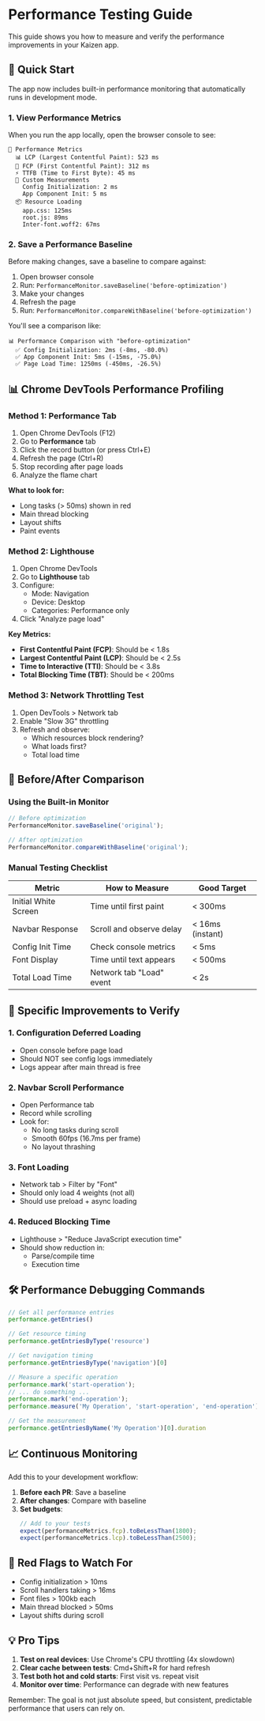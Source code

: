 # Performance Testing Guide

This guide shows you how to measure and verify the performance improvements in your Kaizen app.

## 🚀 Quick Start

The app now includes built-in performance monitoring that automatically runs in development mode.

### 1. View Performance Metrics

When you run the app locally, open the browser console to see:

```
🚀 Performance Metrics
  📊 LCP (Largest Contentful Paint): 523 ms
  🎨 FCP (First Contentful Paint): 312 ms
  ⚡ TTFB (Time to First Byte): 45 ms
  📏 Custom Measurements
    Config Initialization: 2 ms
    App Component Init: 5 ms
  📦 Resource Loading
    app.css: 125ms
    root.js: 89ms
    Inter-font.woff2: 67ms
```

### 2. Save a Performance Baseline

Before making changes, save a baseline to compare against:

1. Open browser console
2. Run: `PerformanceMonitor.saveBaseline('before-optimization')`
3. Make your changes
4. Refresh the page
5. Run: `PerformanceMonitor.compareWithBaseline('before-optimization')`

You'll see a comparison like:
```
📊 Performance Comparison with "before-optimization"
  ✅ Config Initialization: 2ms (-8ms, -80.0%)
  ✅ App Component Init: 5ms (-15ms, -75.0%)
  ✅ Page Load Time: 1250ms (-450ms, -26.5%)
```

## 📊 Chrome DevTools Performance Profiling

### Method 1: Performance Tab

1. Open Chrome DevTools (F12)
2. Go to **Performance** tab
3. Click the record button (or press Ctrl+E)
4. Refresh the page (Ctrl+R)
5. Stop recording after page loads
6. Analyze the flame chart

**What to look for:**
- Long tasks (> 50ms) shown in red
- Main thread blocking
- Layout shifts
- Paint events

### Method 2: Lighthouse

1. Open Chrome DevTools
2. Go to **Lighthouse** tab
3. Configure:
   - Mode: Navigation
   - Device: Desktop
   - Categories: Performance only
4. Click "Analyze page load"

**Key Metrics:**
- **First Contentful Paint (FCP)**: Should be < 1.8s
- **Largest Contentful Paint (LCP)**: Should be < 2.5s
- **Time to Interactive (TTI)**: Should be < 3.8s
- **Total Blocking Time (TBT)**: Should be < 200ms

### Method 3: Network Throttling Test

1. Open DevTools > Network tab
2. Enable "Slow 3G" throttling
3. Refresh and observe:
   - Which resources block rendering?
   - What loads first?
   - Total load time

## 🔄 Before/After Comparison

### Using the Built-in Monitor

```javascript
// Before optimization
PerformanceMonitor.saveBaseline('original');

// After optimization  
PerformanceMonitor.compareWithBaseline('original');
```

### Manual Testing Checklist

| Metric | How to Measure | Good Target | 
|--------|---------------|-------------|
| Initial White Screen | Time until first paint | < 300ms |
| Navbar Response | Scroll and observe delay | < 16ms (instant) |
| Config Init Time | Check console metrics | < 5ms |
| Font Display | Time until text appears | < 500ms |
| Total Load Time | Network tab "Load" event | < 2s |

## 🎯 Specific Improvements to Verify

### 1. **Configuration Deferred Loading**
- Open console before page load
- Should NOT see config logs immediately
- Logs appear after main thread is free

### 2. **Navbar Scroll Performance**
- Open Performance tab
- Record while scrolling
- Look for:
  - No long tasks during scroll
  - Smooth 60fps (16.7ms per frame)
  - No layout thrashing

### 3. **Font Loading**
- Network tab > Filter by "Font"
- Should only load 4 weights (not all)
- Should use preload + async loading

### 4. **Reduced Blocking Time**
- Lighthouse > "Reduce JavaScript execution time"
- Should show reduction in:
  - Parse/compile time
  - Execution time

## 🛠️ Performance Debugging Commands

```javascript
// Get all performance entries
performance.getEntries()

// Get resource timing
performance.getEntriesByType('resource')

// Get navigation timing
performance.getEntriesByType('navigation')[0]

// Measure a specific operation
performance.mark('start-operation');
// ... do something ...
performance.mark('end-operation');
performance.measure('My Operation', 'start-operation', 'end-operation');

// Get the measurement
performance.getEntriesByName('My Operation')[0].duration
```

## 📈 Continuous Monitoring

Add this to your development workflow:

1. **Before each PR**: Save a baseline
2. **After changes**: Compare with baseline
3. **Set budgets**: 
   ```javascript
   // Add to your tests
   expect(performanceMetrics.fcp).toBeLessThan(1800);
   expect(performanceMetrics.lcp).toBeLessThan(2500);
   ```

## 🚨 Red Flags to Watch For

- Config initialization > 10ms
- Scroll handlers taking > 16ms
- Font files > 100kb each
- Main thread blocked > 50ms
- Layout shifts during scroll

## 💡 Pro Tips

1. **Test on real devices**: Use Chrome's CPU throttling (4x slowdown)
2. **Clear cache between tests**: Cmd+Shift+R for hard refresh
3. **Test both hot and cold starts**: First visit vs. repeat visit
4. **Monitor over time**: Performance can degrade with new features

Remember: The goal is not just absolute speed, but consistent, predictable performance that users can rely on.
